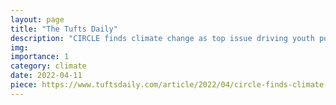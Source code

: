 ```yaml
---
layout: page
title: "The Tufts Daily"
description: "CIRCLE finds climate change as top issue driving youth political engagement"
img: 
importance: 1
category: climate
date: 2022-04-11
piece: https://www.tuftsdaily.com/article/2022/04/circle-finds-climate-change-as-top-issue-driving-youth-political-engagement
---
```

